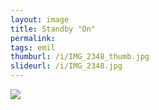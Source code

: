 ```yaml
---
layout: image
title: Standby "On"
permalink: 
tags: emil
thumburl: /i/IMG_2348_thumb.jpg
slideurl: /i/IMG_2348.jpg 
---
```

![]({{site.url}}/i/IMG_2348.jpg)


